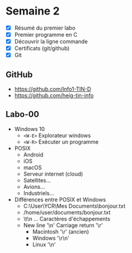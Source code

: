 # Semaine 2

- [x] Résumé du premier labo
- [x] Premier programme en C
- [x] Découvrir la ligne commande
- [x] Certificats (git/github)
- [x] Git

## GitHub

- https://github.com/Info1-TIN-D
- https://github.com/heig-tin-info

## Labo-00

- Windows 10
  - `<W-E>` Explorateur windows
  - `<W-R>` Exécuter un programme
- POSIX
  - Android
  - iOS
  - macOS
  - Serveur internet (cloud)
  - Satellites...
  - Avions...
  - Industriels...
- Différences entre POSIX et Windows
  - C:\User\YCR\Mes Documents\bonjour.txt
  - /home/user/documents/bonjour.txt
  - \t\n ... Caractères d'échappements
  - New line '\n' Carriage return '\r'
    - Macintosh '\r' (ancien)
    - Windows '\r\n'
    - Linux '\n'
